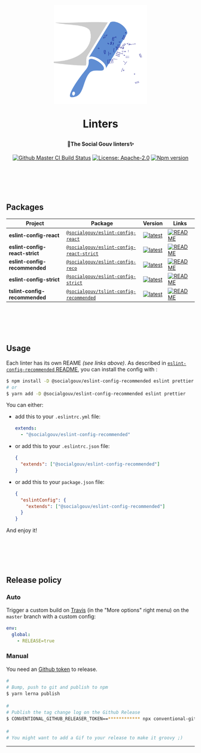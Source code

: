 <h1 align="center">
  <img src="https://github.com/SocialGouv/linters/raw/master/.github/linter_logo.svg?sanitize=true" width="250"/>
  <p align="center">Linters</p>
  <p align="center" style="font-size: 0.5em">🧹The Social Gouv linters✨</p>
</h1>

<p align="center">
  <a href="https://github.com/SocialGouv/linters/actions/"><img src="https://github.com/SocialGouv/linters/workflows/ci/badge.svg" alt="Github Master CI Build Status"></a>
  <a href="https://opensource.org/licenses/Apache-2.0"><img src="https://img.shields.io/badge/License-Apache--2.0-yellow.svg" alt="License: Apache-2.0"></a>
  <a href="https://www.npmjs.com/package/@socialgouv/eslint-config-recommended"><img src="https://img.shields.io/npm/v/@socialgouv/eslint-config-recommended.svg" alt="Npm version"></a> 
</p>

<br>
<br>
<br>
<br>

## Packages

| Project                        | Package                                                           | Version                                                  | Links                                             |
| ------------------------------ | ----------------------------------------------------------------- | -------------------------------------------------------- | ------------------------------------------------- |
| **eslint-config-react**        | [`@socialgouv/eslint-config-react`][link-npm-react]               | [![latest][img-npm-react]][link-npm-react]               | [![README][img-readme]][link-readme-react]        |
| **eslint-config-react-strict** | [`@socialgouv/eslint-config-react-strict`][link-npm-react-strict] | [![latest][img-npm-react-strict]][link-npm-react-strict] | [![README][img-readme]][link-readme-react-strict] |
| **eslint-config-recommended**  | [`@socialgouv/eslint-config-reco`][link-npm-reco]                 | [![latest][img-npm-reco]][link-npm-reco]                 | [![README][img-readme]][link-readme-reco]         |
| **eslint-config-strict**       | [`@socialgouv/eslint-config-strict`][link-npm-strict]             | [![latest][img-npm-strict]][link-npm-strict]             | [![README][img-readme]][link-readme-strict]       |
| **tslint-config-recommended**  | [`@socialgouv/tslint-config-recommended`][link-npm-ts-reco]       | [![latest][img-npm-ts-reco]][link-npm-ts-reco]           | [![README][img-readme]][link-readme-ts-reco]      |

<br>
<br>
<br>
<br>

## Usage

Each linter has its own REAME _(see links above)_.
As described in [`eslint-config-recommended` README](https://github.com/SocialGouv/linters/blob/master/packages/eslint-config-recommended/README.md#usage), you can install the config with : 

```sh
$ npm install -D @socialgouv/eslint-config-recommended eslint prettier
# or
$ yarn add -D @socialgouv/eslint-config-recommended eslint prettier
```

You can either:

- add this to your `.eslintrc.yml` file:

  ```yaml
  extends:
    - "@socialgouv/eslint-config-recommended"
  ```

- or add this to your `.eslintrc.json` file:

  ```json
  {
    "extends": ["@socialgouv/eslint-config-recommended"]
  }
  ```

- or add this to your `package.json` file:

  ```json
  {
    "eslintConfig": {
      "extends": ["@socialgouv/eslint-config-recommended"]
    }
  }
  ```

And enjoy it!

<br>
<br>
<br>
<br>

## Release policy

### Auto

Trigger a custom build on [Travis](https://travis-ci.com/SocialGouv/linters) (in the "More options" right menu) on the `master` branch with a custom config:

```yml
env:
  global:
    - RELEASE=true
```

### Manual

You need an [Github token](https://github.com/settings/tokens/new) to release.

```sh
#
# Bump, push to git and publish to npm
$ yarn lerna publish

#
# Publish the tag change log on the Github Release
$ CONVENTIONAL_GITHUB_RELEASER_TOKEN==************ npx conventional-github-releaser -p angular

#
# You might want to add a Gif to your release to make it groovy ;)
```

---

[img-npm-react]: https://img.shields.io/npm/v/@socialgouv/eslint-config-react/latest.svg
[img-npm-react-strict]: https://img.shields.io/npm/v/@socialgouv/eslint-config-react-strict/latest.svg
[img-npm-reco]: https://img.shields.io/npm/v/@socialgouv/eslint-config-recommended/latest.svg
[img-npm-strict]: https://img.shields.io/npm/v/@socialgouv/eslint-config-strict/latest.svg
[img-npm-ts-reco]: https://img.shields.io/npm/v/@socialgouv/tslint-config-recommended/latest.svg
[img-readme]: https://img.shields.io/badge/README--green.svg

[link-npm-react]: https://npmjs.com/package/@socialgouv/eslint-config-react
[link-npm-react-strict]: https://npmjs.com/package/@socialgouv/eslint-config-react-strict
[link-npm-reco]: https://npmjs.com/package/@socialgouv/eslint-config-recommended
[link-npm-strict]: https://npmjs.com/package/@socialgouv/eslint-config-strict
[link-npm-ts-reco]: https://npmjs.com/package/@socialgouv/tslint-config-recommended
[link-readme-react]: https://github.com/SocialGouv/linters/blob/master/packages/eslint-config-react/README.md
[link-readme-react-strict]: https://github.com/SocialGouv/linters/blob/master/packages/eslint-config-react-strict/README.md
[link-readme-reco]: https://github.com/SocialGouv/linters/blob/master/packages/eslint-config-recommended/README.md
[link-readme-strict]: https://github.com/SocialGouv/linters/blob/master/packages/eslint-config-strict/README.md
[link-readme-ts-reco]: https://github.com/SocialGouv/linters/blob/master/packages/tslint-config-recommended/README.md
